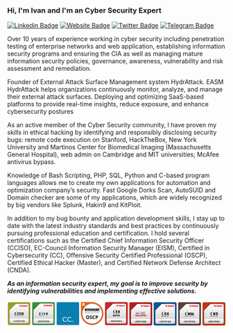 ### Hi, I'm Ivan and I'm an Cyber Security Expert

[![Linkedin Badge](https://img.shields.io/badge/-LinkedIn-0e76a8?style=flat-square&logo=Linkedin&logoColor=white)](https://www.linkedin.com/in/ivanglinkin/)
[![Website Badge](https://img.shields.io/badge/Website-3b5998?style=flat-square&logo=mozilla&logoColor=white)](https://hydrattack.com)
[![Twitter Badge](https://img.shields.io/badge/-Twitter-00acee?style=flat-square&logo=Twitter&logoColor=white)](https://twitter.com/EASM_HydrAttack)
[![Telegram Badge](https://img.shields.io/badge/-Telegram-0088cc?style=flat-square&logo=Telegram&logoColor=white)](https://t.me/HydrAttack)

Over 10 years of experience working in cyber security including penetration testing of enterprise networks and web application, establishing information security programs and ensuring the CIA as well as managing mature information security policies, governance, awareness, vulnerability and risk assessment and remediation.

Founder of External Attack Surface Management system HydrAttack. EASM HydrAttack helps organizations continuously monitor, analyze, and manage their external attack surfaces. Deploying and optimizing SaaS-based platforms to provide real-time insights, reduce exposure, and enhance cybersecurity postures

As an active member of the Cyber Security community, I have proven my skills in ethical hacking by identifying and responsibly disclosing security bugs: remote code execution on Stanford, HackTheBox, New York University and Martinos Center for Biomedical Imaging (Massachusetts General Hospital), web admin on Cambridge and MIT universities; McAfee antivirus bypass.

Knowledge of Bash Scripting, PHP, SQL, Python and C-based program languages allows me to create my own applications for automation and optimization company’s security. Fast Google Dorks Scan, AutoSUID and Domain checker are some of my applications, which are widely recognized by big vendors like Splunk, Hakin9 and KitPloit.

In addition to my bug bounty and application development skills, I stay up to date with the latest industry standards and best practices by continuously pursuing professional education and certification. I hold several certifications such as the Certified Chief Information Security Officer (CCISO), EC-Council Information Security Manager (EISM), Certified in Cybersecurity (CC), Offensive Security Certified Professional (OSCP), Certified Ethical Hacker (Master), and Certified Network Defense Architect (CNDA).

***As an information security expert, my goal is to improve security by identifying vulnerabilities and implementing effective solutions.***

![](https://github.com/IvanGlinkin/media_support/blob/main/mail_sign.png?raw=true)

